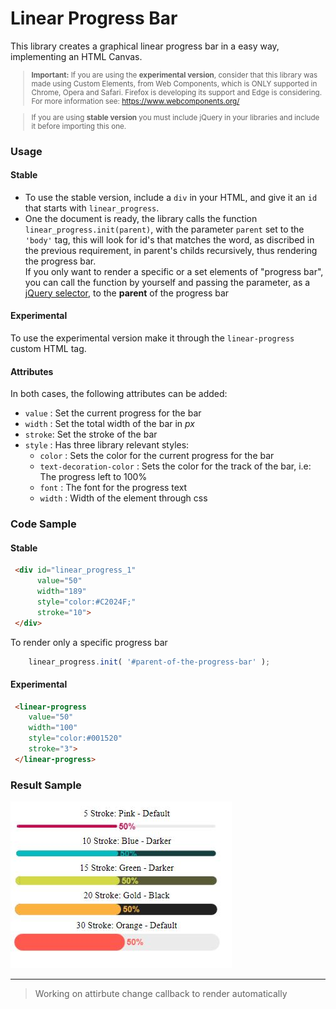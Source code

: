 # Linear Progress Bar
This library creates a graphical linear progress bar in a easy way, implementing an HTML Canvas.  
<small>
> **Important:** If you are using the **experimental version**, consider that this library was made using Custom Elements, from Web Components, which is ONLY supported in Chrome, Opera and Safari. 
    Firefox is developing its support and Edge is considering.  
    For more information see: https://www.webcomponents.org/
          
> If you are using **stable version** you must include jQuery in your libraries and include it before importing this one.
</small>

### Usage

#### Stable  
* To use the stable version, include a ``div`` in your HTML, and give it an ``id`` that starts with ``linear_progress``.  
* One the document is ready, the library calls the function ``linear_progress.init(parent)``, with the parameter ``parent`` set to the ``'body'`` tag,
this will look for id's that matches the word, as discribed in the previous requirement, in parent's childs recursively, thus rendering the progress bar.  
If you only want to render a specific or a set elements of "progress bar", you can call the function by yourself and passing the parameter, as a [jQuery selector](https://api.jquery.com/category/selectors/),
to the **parent** of the progress bar  

#### Experimental  
To use the experimental version make it through the ``linear-progress`` custom HTML tag.

#### Attributes
In both cases, the following attributes can be added:
* ``value`` : Set the current progress for the bar 
* ``width`` : Set the total width of the bar in _px_
* ``stroke``: Set the stroke of the bar
* ``style`` : Has three library relevant styles:
    * ``color`` : Sets the color for the current progress for the bar  
    * ``text-decoration-color`` : Sets the color for the track of the bar, i.e: The progress left to 100% 
    * ``font`` : The font for the progress text
    * ``width`` : Width of the element through css 

### Code Sample

#### Stable
```HTML
 <div id="linear_progress_1"
      value="50"
      width="189"
      style="color:#C2024F;"
      stroke="10">
 </div>
```
To render only a specific progress bar
```JavaScript
    linear_progress.init( '#parent-of-the-progress-bar' );
```


#### Experimental
```HTML
 <linear-progress
    value="50"
    width="100"
    style="color:#001520"
    stroke="3">
 </linear-progress>
```

### Result Sample
![](https://github.com/dnarvaez27/JavaScript-Graphics/blob/master/imgs/LinearProgressBar.JPG)

---
> Working on attirbute change callback to render automatically
